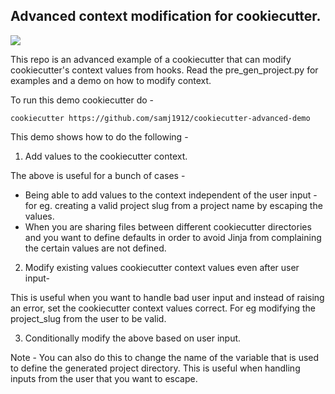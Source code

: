 ## Advanced context modification for cookiecutter.

![](https://img.shields.io/github/stars/samj1912/cookiecutter-advanced-demo?label=Star%20this%20repo&style=social)

This repo is an advanced example of a cookiecutter that can modify cookiecutter's
context values from hooks. Read the pre_gen_project.py for examples and a demo on how to modify context.

To run this demo cookiecutter do -

    cookiecutter https://github.com/samj1912/cookiecutter-advanced-demo

This demo shows how to do the following -

1. Add values to the cookiecutter context.

The above is useful for a bunch of cases -
* Being able to add values to the context independent of the user input -
    for eg. creating a valid project slug from a project name by escaping
    the values.
* When you are sharing files between different cookiecutter
    directories and you want to define defaults in order to avoid
    Jinja from complaining the certain values are not defined.

2. Modify existing values cookiecutter context values even after user input-

This is useful when you want to handle bad user input and instead of raising an
error, set the cookiecutter context values correct. For eg modifying the project_slug
from the user to be valid.

3. Conditionally modify the above based on user input.

Note - You can also do this to change the name of the variable that is used to define the generated project directory. This is useful when handling inputs from the user that you want to escape.
